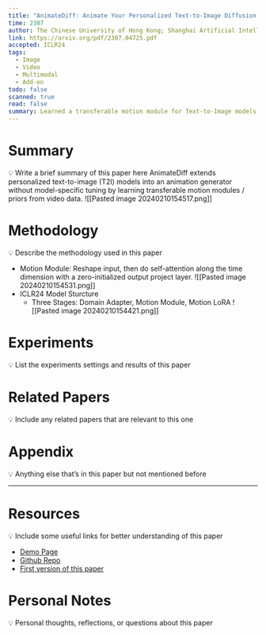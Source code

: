 ```yaml
---
title: "AnimateDiff: Animate Your Personalized Text-to-Image Diffusion Models without Specific Tuning"
time: 2307
author: The Chinese University of Hong Kong; Shanghai Artificial Intelligence Laboratory; Stanford University
link: https://arxiv.org/pdf/2307.04725.pdf
accepted: ICLR24
tags:
  - Image
  - Video
  - Multimodal
  - Add-on
todo: false
scanned: true
read: false
summary: Learned a transferable motion module for Text-to-Image models.
---
```

# Summary
💡 Write a brief summary of this paper here
AnimateDiff extends personalized text-to-image (T2I) models into an animation generator without model-specific tuning by learning transferable motion modules / priors from video data.
![[Pasted image 20240210154517.png]]
# Methodology
💡 Describe the methodology used in this paper
- Motion Module: Reshape input, then do self-attention along the time dimension with a zero-initialized output project layer.
	![[Pasted image 20240210154531.png]]
- ICLR24 Model Sturcture
	- Three Stages: Domain Adapter, Motion Module, Motion LoRA
![[Pasted image 20240210154421.png]]
# Experiments
💡 List the experiments settings and results of this paper

# Related Papers
💡 Include any related papers that are relevant to this one

# Appendix
💡 Anything else that’s in this paper but not mentioned before

---
# Resources
💡 Include some useful links for better understanding of this paper
- [Demo Page](https://animatediff.github.io/)
- [Github Repo](https://github.com/guoyww/AnimateDiff)
- [First version of this paper](https://arxiv.org/pdf/2307.04725.pdf)

# Personal Notes
💡 Personal thoughts, reflections, or questions about this paper